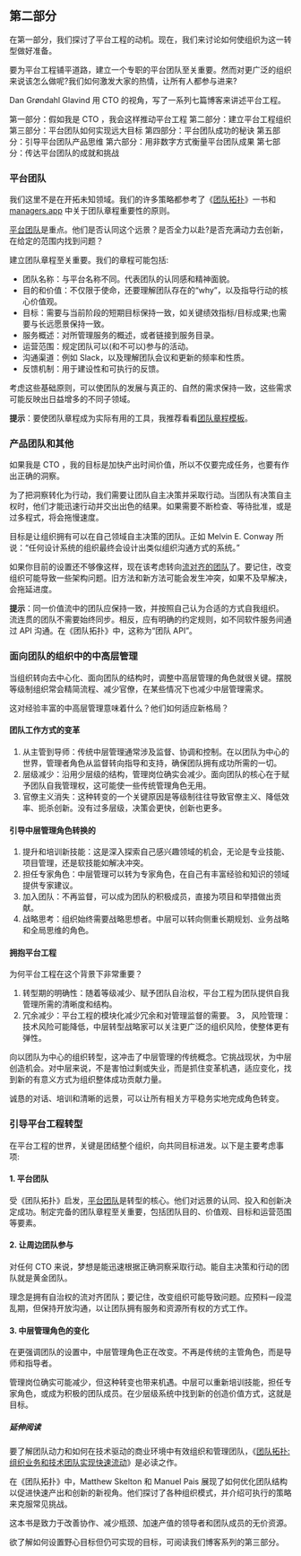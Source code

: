 <!--
# 建立平台工程组织
https://www.eficode.com/hs-fs/hubfs/Establishing%20a%20platform%20engineering%20organization.png?width=640&name=Establishing%20a%20platform%20engineering%20organization.png
 -->

## 第二部分

在第一部分，我们探讨了平台工程的动机。现在，我们来讨论如何使组织为这一转型做好准备。

要为平台工程铺平道路，建立一个专职的平台团队至关重要。然而对更广泛的组织来说该怎么做呢?我们如何激发大家的热情，让所有人都参与进来?

Dan Grøndahl Glavind 用 CTO 的视角，写了一系列七篇博客来讲述平台工程。

第一部分：假如我是 CTO ，我会这样推动平台工程
第二部分：建立平台工程组织
第三部分：平台团队如何实现远大目标
第四部分：平台团队成功的秘诀
第五部分：引导平台团队产品思维
第六部分：用非数字方式衡量平台团队成果
第七部分：传达平台团队的成就和挑战

### 平台团队

我们这里不是在开拓未知领域。我们的许多策略都参考了《[团队拓扑](https://teamtopologies.com/book)》一书和 [managers.app](https://managers.app/define-your-team-charter/) 中关于团队章程重要性的原则。

[平台团队](https://www.eficode.com/devops-podcast/platform-teams)是重点。他们是否认同这个远景？是否全力以赴?是否充满动力去创新，在给定的范围内找到问题？

建立团队章程至关重要。我们的章程可能包括:

- 团队名称：与平台名称不同。代表团队的认同感和精神面貌。
- 目的和价值：不仅限于使命，还要理解团队存在的“why”，以及指导行动的核心价值观。
- 目标：需要与当前阶段的短期目标保持一致，如关键绩效指标/目标成果;也需要与长远愿景保持一致。
- 服务概述：对所管理服务的概述，或者链接到服务目录。
- 运营范围：规定团队可以(和不可以)参与的活动。
- 沟通渠道：例如 Slack，以及理解团队会议和更新的频率和性质。
- 反馈机制：用于建设性和可执行的反馈。

考虑这些基础原则，可以使团队的发展与真正的、自然的需求保持一致，这些需求可能反映出日益增多的不同子领域。

**提示**：要使团队章程成为实际有用的工具，我推荐看看[团队章程模板](https://miro.com/templates/team-charter/)。

### 产品团队和其他

如果我是 CTO ，我的目标是加快产出时间价值，所以不仅要完成任务，也要有作出正确的洞察。

为了把洞察转化为行动，我们需要让团队自主决策并采取行动。当团队有决策自主权时，他们才能迅速行动并交出出色的结果。如果需要不断检查、等待批准，或是过多程式，将会拖慢速度。

目标是让组织拥有可以在自己领域自主决策的团队。正如 Melvin E. Conway 所说：“任何设计系统的组织最终会设计出类似组织沟通方式的系统。”

如果你目前的设置还不够像这样，现在该考虑转向[流对齐的团队](https://itrevolution.com/articles/four-team-types/#:~:text=A%20stream%2Daligned%20team%20is,(this%20is%20key)%20independently.)了。要记住，改变组织可能导致一些架构问题。旧方法和新方法可能会发生冲突，如果不及早解决，会拖延进度。

**提示**：同一价值流中的团队应保持一致，并按照自己认为合适的方式自我组织。 流连贯的团队不需要始终同步。相反，应有明确的约定规则，如不同软件服务间通过 API 沟通。在《团队拓扑》中，这称为“团队 API”。

### 面向团队的组织中的中高层管理

当组织转向去中心化、面向团队的结构时，调整中高层管理的角色就很关键。摆脱等级制组织常会精简流程、减少官僚，在某些情况下也减少中层管理需求。

这对经验丰富的中高层管理意味着什么？他们如何适应新格局？

#### 团队工作方式的变革

1. 从主管到导师：传统中层管理通常涉及监督、协调和控制。在以团队为中心的世界，管理者角色从监督转向指导和支持，确保团队拥有成功所需的一切。
2. 层级减少：沿用少层级的结构，管理岗位确实会减少。面向团队的核心在于赋予团队自我管理权，这可能使一些传统管理角色无用。
3. 官僚主义消失：这种转变的一个关键原因是等级制往往导致官僚主义、降低效率、扼杀创新。没有过多层级，决策会更快，创新也更多。

#### 引导中层管理角色转换的

1. 提升和培训新技能：这是深入探索自己感兴趣领域的机会，无论是专业技能、项目管理，还是软技能如解决冲突。
2. 担任专家角色：中层管理可以转为专家角色，在自己有丰富经验和知识的领域提供专家建议。
3. 加入团队：不再监督，可以成为团队的积极成员，直接为项目和举措做出贡献。
4. 战略思考：组织始终需要战略思想者。中层可以转向侧重长期规划、业务战略和全局思维的角色。

#### 拥抱平台工程

为何平台工程在这个背景下非常重要？

1. 转型期的明确性：随着等级减少、赋予团队自治权，平台工程为团队提供自我管理所需的清晰度和结构。
2. 冗余减少：平台工程的模块化减少冗余和对管理监督的需要。
3， 风险管理：技术风险可能降低，中层转型战略家可以关注更广泛的组织风险，使整体更有弹性。

向以团队为中心的组织转型，这冲击了中层管理的传统概念。它挑战现状，为中层创造机会。对中层来说，不是害怕过剩或失业，而是抓住变革机遇，适应变化，找到新的有意义方式为组织整体成功贡献力量。

诚恳的对话、培训和清晰的远景，可以让所有相关方平稳务实地完成角色转变。

### 引导平台工程转型

在平台工程的世界，关键是团结整个组织，向共同目标进发。以下是主要考虑事项:

#### 1. 平台团队

受《团队拓扑》启发，[平台团队](https://www.eficode.com/devops-podcast/platform-teams)是转型的核心。他们对远景的认同、投入和创新决定成功。制定完备的团队章程至关重要，包括团队目的、价值观、目标和运营范围等要素。

#### 2. 让周边团队参与

对任何 CTO 来说，梦想是能迅速根据正确洞察采取行动。能自主决策和行动的团队就是黄金团队。

理念是拥有自治权的流对齐团队；要记住，改变组织可能导致问题。应预料一段混乱期，但保持开放沟通，以让团队拥有服务和资源所有权的方式工作。

#### 3. 中层管理角色的变化

在更强调团队的设置中，中层管理角色正在改变。不再是传统的主管角色，而是导师和指导者。

管理岗位确实可能减少，但这种转变也带来机遇。中层可以重新培训技能，担任专家角色，或成为积极的团队成员。在少层级系统中找到新的创造价值方式，这就是目标。

##### 延伸阅读

要了解团队动力和如何在技术驱动的商业环境中有效组织和管理团队，《[团队拓扑:组织业务和技术团队实现快速流动](https://www.amazon.co.uk/Team-Topologies-Organizing-Business-Technology/dp/1942788819)》是必读之作。

在《团队拓扑》中，Matthew Skelton 和 Manuel Pais 展现了如何优化团队结构以促进快速产出和创新的新视角。他们探讨了各种组织模式，并介绍可执行的策略来克服常见挑战。

这本书是致力于改善协作、减少瓶颈、加速产值的领导者和团队成员的无价资源。

欲了解如何设置野心目标但仍可实现的目标，可阅读我们博客系列的第三部分。
